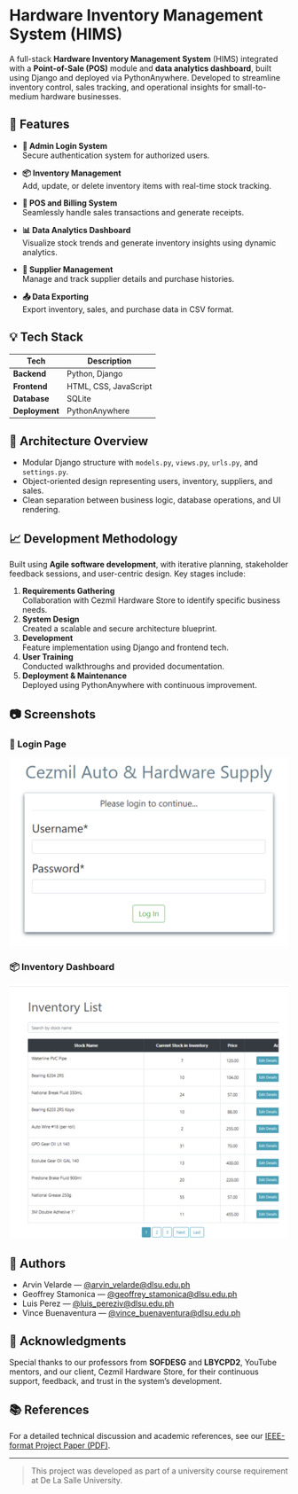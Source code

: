# Hardware Inventory Management System (HIMS)

A full-stack **Hardware Inventory Management System** (HIMS) integrated with a **Point-of-Sale (POS)** module and **data analytics dashboard**, built using Django and deployed via PythonAnywhere. Developed to streamline inventory control, sales tracking, and operational insights for small-to-medium hardware businesses.

## 📌 Features

- **🔐 Admin Login System**  
  Secure authentication system for authorized users.

- **📦 Inventory Management**  
  Add, update, or delete inventory items with real-time stock tracking.

- **🧾 POS and Billing System**  
  Seamlessly handle sales transactions and generate receipts.

- **📊 Data Analytics Dashboard**  
  Visualize stock trends and generate inventory insights using dynamic analytics.

- **📇 Supplier Management**  
  Manage and track supplier details and purchase histories.

- **📤 Data Exporting**  
  Export inventory, sales, and purchase data in CSV format.

## 💡 Tech Stack

| Tech        | Description                             |
|-------------|-----------------------------------------|
| **Backend** | Python, Django                          |
| **Frontend**| HTML, CSS, JavaScript                   |
| **Database**| SQLite                                  |
| **Deployment**| PythonAnywhere                        |

## 📌 Architecture Overview

- Modular Django structure with `models.py`, `views.py`, `urls.py`, and `settings.py`.
- Object-oriented design representing users, inventory, suppliers, and sales.
- Clean separation between business logic, database operations, and UI rendering.

## 📈 Development Methodology

Built using **Agile software development**, with iterative planning, stakeholder feedback sessions, and user-centric design. Key stages include:

1. **Requirements Gathering**  
   Collaboration with Cezmil Hardware Store to identify specific business needs.
2. **System Design**  
   Created a scalable and secure architecture blueprint.
3. **Development**  
   Feature implementation using Django and frontend tech.
4. **User Training**  
   Conducted walkthroughs and provided documentation.
5. **Deployment & Maintenance**  
   Deployed using PythonAnywhere with continuous improvement.

## 📷 Screenshots

### 🔐 Login Page
![Login Page](./screenshots_folder/login.png)

### 📦 Inventory Dashboard
![Inventory Dashboard](./screenshots_folder/inventory_list.png)

## 👥 Authors

- Arvin Velarde — [@arvin_velarde@dlsu.edu.ph](mailto:arvin_velarde@dlsu.edu.ph)  
- Geoffrey Stamonica — [@geoffrey_stamonica@dlsu.edu.ph](mailto:geoffrey_stamonica@dlsu.edu.ph)  
- Luis Perez — [@luis_pereziv@dlsu.edu.ph](mailto:luis_pereziv@dlsu.edu.ph)  
- Vince Buenaventura — [@vince_buenaventura@dlsu.edu.ph](mailto:vince_buenaventura@dlsu.edu.ph)

## 🙏 Acknowledgments

Special thanks to our professors from **SOFDESG** and **LBYCPD2**, YouTube mentors, and our client, Cezmil Hardware Store, for their continuous support, feedback, and trust in the system’s development.

## 📚 References

For a detailed technical discussion and academic references, see our [IEEE-format Project Paper (PDF)](./HIMS_Group7_IEEEver.pdf).

---

> This project was developed as part of a university course requirement at De La Salle University.
